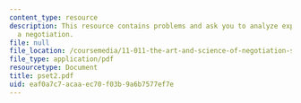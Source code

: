```yaml
---
content_type: resource
description: This resource contains problems and ask you to analyze experience in
  a negotiation.
file: null
file_location: /coursemedia/11-011-the-art-and-science-of-negotiation-spring-2006/eaf0a7c7acaaec70f03b9a6b7577ef7e_pset2.pdf
file_type: application/pdf
resourcetype: Document
title: pset2.pdf
uid: eaf0a7c7-acaa-ec70-f03b-9a6b7577ef7e
---
```


